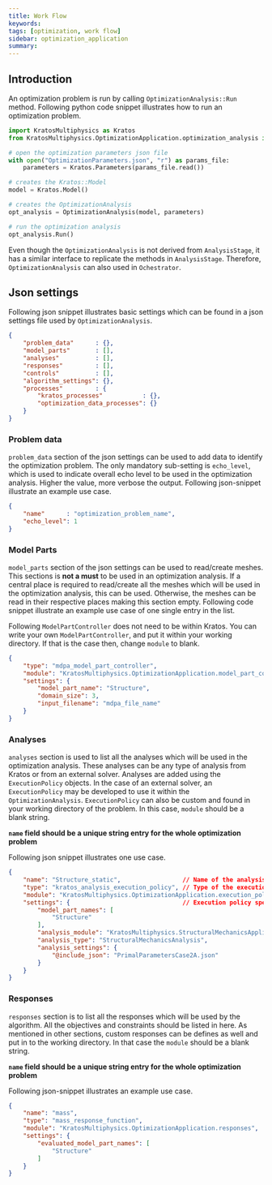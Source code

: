 ```yaml
---
title: Work Flow
keywords: 
tags: [optimization, work flow]
sidebar: optimization_application
summary: 
---
```


## Introduction

An optimization problem is run by calling ```OptimizationAnalysis::Run``` method. Following python code snippet illustrates how to run an optimization problem.
```python
import KratosMultiphysics as Kratos
from KratosMultiphysics.OptimizationApplication.optimization_analysis import OptimizationAnalysis

# open the optimization parameters json file
with open("OptimizationParameters.json", "r") as params_file:
    parameters = Kratos.Parameters(params_file.read())

# creates the Kratos::Model
model = Kratos.Model()

# creates the OptimizationAnalysis
opt_analysis = OptimizationAnalysis(model, parameters)

# run the optimization analysis
opt_analysis.Run()
```

Even though the ```OptimizationAnalysis``` is not derived from ```AnalysisStage```, it has a similar interface to replicate the methods in ```AnalysisStage```. Therefore, ```OptimizationAnalysis``` can also used in ```Ochestrator```.

## Json settings
Following json snippet illustrates basic settings which can be found in a json settings file used by ```OptimizationAnalysis```.
```json
{
    "problem_data"      : {},
    "model_parts"       : [],
    "analyses"          : [],
    "responses"         : [],
    "controls"          : [],
    "algorithm_settings": {},
    "processes"         : {
        "kratos_processes"           : {},
        "optimization_data_processes": {}
    }
}
```

### Problem data

```problem_data``` section of the json settings can be used to add data to identify the optimization problem. The only mandatory sub-setting is ```echo_level```, which is used to indicate overall echo level to be used in the optimization analysis. Higher the value, more verbose the output. Following json-snippet illustrate an example use case.
```json
{
    "name"      : "optimization_problem_name",
    "echo_level": 1
}
```

### Model Parts

```model_parts``` section of the json settings can be used to read/create meshes. This sections is **not a must** to be used in an optimization analysis. If a central place is required to read/create all the meshes which will be used in the optimization analysis, this can be used. Otherwise, the meshes can be read in their respective places making this section empty. Following code snippet illustrate an example use case of one single entry in the list.

Following ```ModelPartController``` does not need to be within Kratos. You can write your own ```ModelPartController```, and put it within your working directory. If that is the case then, change ```module``` to blank.
```json
{
    "type": "mdpa_model_part_controller",                                           // type of the ModelPartController
    "module": "KratosMultiphysics.OptimizationApplication.model_part_controllers",  // Where to find the ModelPartController
    "settings": {                                                                   // ModelPartController specific settings
        "model_part_name": "Structure",
        "domain_size": 3,
        "input_filename": "mdpa_file_name"
    }
}
```

### Analyses

```analyses``` section is used to list all the analyses which will be used in the optimization analysis. These analyses can be any type of analysis from Kratos or from an external solver. Analyses are added using the ```ExecutionPolicy``` objects. In the case of an external solver, an ```ExecutionPolicy``` may be developed to use it within the ```OptimizationAnalysis```. ```ExecutionPolicy``` can also be custom and found in your working directory of the problem. In this case, ```module``` should be a blank string.

**```name``` field should be a unique string entry for the whole optimization problem**

Following json snippet illustrates one use case.
```json
{
    "name": "Structure_static",                 // Name of the analysis. needs to be unique.
    "type": "kratos_analysis_execution_policy", // Type of the execution policy.
    "module": "KratosMultiphysics.OptimizationApplication.execution_policies",  // Where to find the ExecutionPolicy.
    "settings": {                               // Execution policy specific settings.
        "model_part_names": [
            "Structure"
        ],
        "analysis_module": "KratosMultiphysics.StructuralMechanicsApplication",
        "analysis_type": "StructuralMechanicsAnalysis",
        "analysis_settings": {
            "@include_json": "PrimalParametersCase2A.json"
        }
    }
}
```

### Responses
```responses``` section is to list all the responses which will be used by the algorithm. All the objectives and constraints should be listed in here. As mentioned in other sections, custom responses can be defines as well and put in to the working directory. In that case the ```module``` should be a blank string.

**```name``` field should be a unique string entry for the whole optimization problem**

Following json-snippet illustrates an example use case.
```json
{
    "name": "mass",
    "type": "mass_response_function",
    "module": "KratosMultiphysics.OptimizationApplication.responses",
    "settings": {
        "evaluated_model_part_names": [
            "Structure"
        ]
    }
}
```
